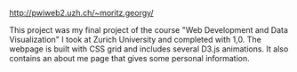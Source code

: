http://pwiweb2.uzh.ch/~moritz.georgy/


This project was my final project of the course "Web Development and Data Visualization" I took at Zurich University and completed with 1,0. The webpage is built with CSS grid and includes several D3.js animations. It also contains an about me page that gives some personal information. 
